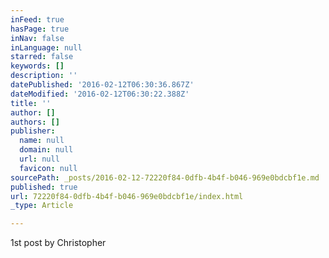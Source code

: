 ```yaml
---
inFeed: true
hasPage: true
inNav: false
inLanguage: null
starred: false
keywords: []
description: ''
datePublished: '2016-02-12T06:30:36.867Z'
dateModified: '2016-02-12T06:30:22.388Z'
title: ''
author: []
authors: []
publisher:
  name: null
  domain: null
  url: null
  favicon: null
sourcePath: _posts/2016-02-12-72220f84-0dfb-4b4f-b046-969e0bdcbf1e.md
published: true
url: 72220f84-0dfb-4b4f-b046-969e0bdcbf1e/index.html
_type: Article

---
```

1st post by Christopher